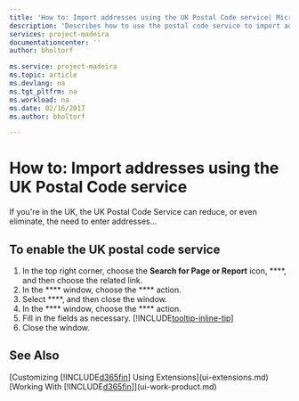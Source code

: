 ```yaml
---
title: 'How to: Import addresses using the UK Postal Code service| Microsoft Docs'
description: 'Describes how to use the postal code service to import addresses in the UK'
services: project-madeira
documentationcenter: ''
author: bholtorf

ms.service: project-madeira
ms.topic: article
ms.devlang: na
ms.tgt_pltfrm: na
ms.workload: na
ms.date: 02/16/2017
ms.author: bholtorf

---
```

# How to: Import addresses using the UK Postal Code service
If you're in the UK, the UK Postal Code Service can reduce, or even eliminate, the need to enter addresses...

## To enable the UK postal code service
1. In the top right corner, choose the **Search for Page or Report** icon, ****, and then choose the related link.  
2. In the **** window, choose the **** action.
3. Select ****, and then close the window.
4. In the **** window, choose the **** action.
5. Fill in the fields as necessary. [!INCLUDE[tooltip-inline-tip](includes/tooltip-inline-tip_md.md)]
6. Close the window.

## See Also
[Customizing [!INCLUDE[d365fin](includes/d365fin_md.md)] Using Extensions](ui-extensions.md)  
[Working With [!INCLUDE[d365fin](includes/d365fin_md.md)]](ui-work-product.md)
